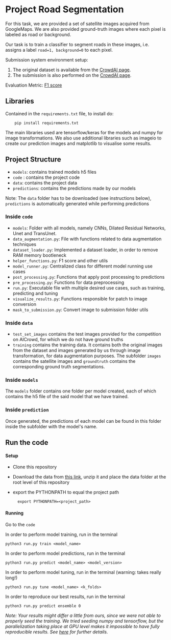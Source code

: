 # Project Road Segmentation

For this task, we are provided a set of satellite images acquired 
from GoogleMaps. We are also provided ground-truth images where each pixel is labeled 
as road or background. 

Our task is to train a classifier to segment roads in these images, i.e. 
assigns a label `road=1, background=0` to each pixel.

Submission system environment setup:

1. The original dataset is available from the 
[CrowdAI page](https://www.crowdai.org/challenges/epfl-ml-road-segmentation).
2. The submission is also performed on the [CrowdAI page](https://www.crowdai.org/challenges/epfl-ml-road-segmentation).


Evaluation Metric:
 [F1 score](https://en.wikipedia.org/wiki/F1_score)

## Libraries

Contained in the `requirements.txt` file, to install do:

        pip install requirements.txt

The main libraries used are tensorflow/keras for the models and numpy for image transformations. We also use additional
libraries such as imageio to create our prediction images and matplotlib to visualise some results.

## Project Structure

* `models`: contains trained models h5 files
* `code` : contains the project code
* `data`: contains the project data
* `predictions`: contains the predictions made by our models

Note: The `data` folder has to be downloaded (see instructions below), 
`predictions` is automatically generated while performing predictions

### Inside `code`

* `models`: Folder with all models, namely CNNs, Dilated Residual Networks, Unet and TransUnet.
* `data_augmentation.py`: File with functions related to data augmentation techniques
* `dataset_loader.py`: Implemented a dataset loader, in order to remove RAM memory bootleneck
* `helper_functions.py`: F1 score and other utils
* `model_runner.py`: Centralized class for different model running use cases
* `post_processing.py`: Functions that apply post processing to predictions
* `pre_processing.py`: Functions for data preprocessing 
* `run.py`: Executable file with multiple desired use cases, such as training, predicting and tuning
* `visualize_results.py`: Functions responsible for patch to image conversion
* `mask_to_submission.py`: Convert image to submission folder utils

### Inside `data`

* `test_set_images` contains the test images provided for the competition on AICrowd, for which we do not have ground 
truths
* `training` contains the training data. It contains both the original images from the dataset and images generated by
us through image transformation, for data augmentation purposes. The subfolder `images` contains the satellite images
and `groundtruth` contains the corresponding ground truth segmentations.

### Inside `models`

The `models` folder contains one folder per model created, each of which contains the h5 file of the said model 
that we have trained.

### Inside `prediction`

Once generated, the predictions of each model can be found in this folder inside the subfolder with the model's name.

## Run the code

#### Setup

* Clone this repository
* Download the data from [this link](https://drive.google.com/drive/folders/1_YtQPBBmE1QRZ4PQ2T8X8ysrAJNlAs7n?usp=sharing),
unzip it and place the data folder at the root level of this repository
* export the PYTHONPATH to equal the project path

        export PYTHONPATH=<project_path>


#### Running

Go to the `code`

In order to perform model training, run in the terminal

    python3 run.py train <model_name>

In order to perform model predictions, run in the terminal

    python3 run.py predict <model_name> <model_version>

In order to perform model tuning, run in the terminal (warning: takes really long!)

    python3 run.py tune <model_name> <k_folds>
    
In order to reproduce our best results, run in the terminal

    python3 run.py predict ensemble 0

*Note: Your results might differ a little from ours, since we were not able to properly seed the training. We tried
seeding numpy and tensorflow, but the parallelization taking place at GPU level makes it impossible to have fully
reproducible results. See [here](https://machinelearningmastery.com/reproducible-results-neural-networks-keras/) for
further details.*
